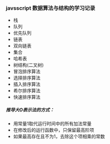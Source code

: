 ### javsscript 数据算法与结构的学习记录
- 栈
- 队列
- 优先队列
- 链表
- 双向链表
- 集合
- 哈希表
- 树结构(二叉树)
- 冒泡排序算法
- 选择排序算法
- 插入排序算法
- 希尔排序算法
- 快速排序算法


##### 推导大O表示法的方式：
- 用常量1取代运行时间中的所有加法常量
- 在修改后的运行函数中，只保留最高阶项
- 如果最高存在且不为1，去除这个项相乘的常数